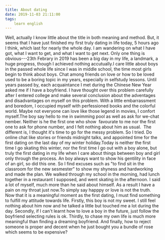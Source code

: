 ```yaml
---
title: About dating
date: 2019-11-03 21:11:00
tags:
    learn english
---
```

Well, actually I know little about the title in both meaning and method. But, it seems that I have just finished my first truly dating in life today, 5 hours ago I think, which last for nearly the whole day. I am wandering on what I have got, what I want to get, and what I want to get next. Only one thing is obvious---23th Febrary in 2019 has been a big day in my life, a landmark, a huge progress, though I achieved nothing accutually.I care little about boys in the passed whole life since I was in middle school, the time most girls begin to think about boys. Chat among friends on love or how to be loved used to be a boring topic in my years, especially in selfstudy lessons. Until years passed by, each acquaintance I met during the Chinese New Year asked me if I have a boyfriend. I have thought over this problem carefully after I entered college and make several conclusion about the adventages and disadvantages on myself on this problem. With a little embarrassment and boredom, I occupied myself with perfessioned books and the colorful world. Maybe not everyone can love like those legend in movies, I confort myself.The boy say hello to me in swimming pool as well as ask for we-chat nember. Neither is he the first one who show  favourate to me nor the first one to ask for phone number, and I felt nothing about him as usual.  The different is, I thought it's time to go for the messy problem. So I tried. Do online chat like stories or friends midnight talks, and appointed time for the first dating on the last day of my winter holiday.Today is neither the first time I go skating this winter, nor the first time I go out with a boy alone, but truly the first dating in my life when I care about things between boy and girl only through the process. An boy always want to show his gentility in face of an girl, so did this one. So I find excuses such as "to find sit in the classroom for the new sesmester" to show my shyness and hardworking and made the plan. We walked through my school in the morning, had lunch together in a restaurant I supposed, and went skating in the afternoon. I said a lot of myself, much more than he said about himself. As a result I have a pain on my throat just now.To simply say happpy or love is not the truth. Now that it is a meaningful moment as the first dating, I must find something to fulfill my attitude towards life. Firstly, this boy is not my sweet. I still feel nothing about him now and he talked a little but touched me a lot during the day. Secondly, if I can't learnt how to love a boy in the future, just follow the boyfriend selecting rules is ok. Thirdly, to chase my own life is much more meaningful than finding a dreaming boyfriend. And finally, how to reject someone is proper and decent when he just bought you a bundle of rose which seems to be expensive?